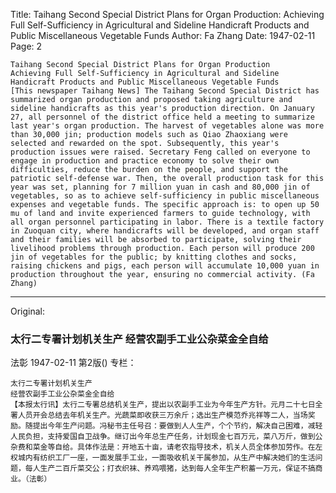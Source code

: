 Title: Taihang Second Special District Plans for Organ Production: Achieving Full Self-Sufficiency in Agricultural and Sideline Handicraft Products and Public Miscellaneous Vegetable Funds
Author: Fa Zhang
Date: 1947-02-11
Page: 2

    Taihang Second Special District Plans for Organ Production
    Achieving Full Self-Sufficiency in Agricultural and Sideline Handicraft Products and Public Miscellaneous Vegetable Funds
    [This newspaper Taihang News] The Taihang Second Special District has summarized organ production and proposed taking agriculture and sideline handicrafts as this year's production direction. On January 27, all personnel of the district office held a meeting to summarize last year's organ production. The harvest of vegetables alone was more than 30,000 jin; production models such as Qiao Zhaoxiang were selected and rewarded on the spot. Subsequently, this year's production issues were raised. Secretary Feng called on everyone to engage in production and practice economy to solve their own difficulties, reduce the burden on the people, and support the patriotic self-defense war. Then, the overall production task for this year was set, planning for 7 million yuan in cash and 80,000 jin of vegetables, so as to achieve self-sufficiency in public miscellaneous expenses and vegetable funds. The specific approach is: to open up 50 mu of land and invite experienced farmers to guide technology, with all organ personnel participating in labor. There is a textile factory in Zuoquan city, where handicrafts will be developed, and organ staff and their families will be absorbed to participate, solving their livelihood problems through production. Each person will produce 200 jin of vegetables for the public; by knitting clothes and socks, raising chickens and pigs, each person will accumulate 10,000 yuan in production throughout the year, ensuring no commercial activity. (Fa Zhang)



<hr /> 

Original: 


### 太行二专署计划机关生产  经营农副手工业公杂菜金全自给
法彰
1947-02-11
第2版()
专栏：

    太行二专署计划机关生产
    经营农副手工业公杂菜金全自给
    【本报太行讯】太行二专署总结机关生产，提出以农副手工业为今年生产方针。元月二十七日全署人员开会总结去年机关生产。光蔬菜即收获三万余斤；选出生产模范乔兆祥等二人，当场奖励。随提出今年生产问题。冯秘书主任号召：要做到人人生产，个个节约，解决自己困难，减轻人民负担，支持爱国自卫战争。继订出今年总生产任务，计划现金七百万元，菜八万斤，做到公杂费和菜金等自给。具体作法是：开地五十亩，请老农指导技术，机关人员全体参加劳作。在左权城内有纺织工厂一座，一面发展手工业，一面吸收机关干属参加，从生产中解决她们的生活问题，每人生产二百斤菜交公；打衣织袜、养鸡喂猪，达到每人全年生产积蓄一万元，保证不搞商业。（法彰）
